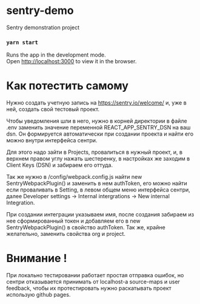 # sentry-demo

Sentry demonstration project

### `yarn start`

Runs the app in the development mode.\
Open [http://localhost:3000](http://localhost:3000) to view it in the browser.

# Как потестить самому

Нужно создать учетную запись на https://sentry.io/welcome/ и, уже в ней, создать свой тестовый проект.

Чтобы уведомления шли в него, нужно в корней директории в файле .env заменить значение переменной REACT_APP_SENTRY_DSN на ваш dsn. Он формируется автоматически при создании проекта и найти его можно внутри интерфейса сентри.

Для этого надо зайти в Projects, провалиться в нужный проект, и, в верхнем правом углу нажать шестеренку, в настройках же заходим в Client Keys (DSN) и забираем его оттуда.

Так же нужно в /config/webpack.config.js найти new SentryWebpackPlugin() и заменить в нем authToken, его можно найти если проваливать в Setting, в левом общем меню интерфейса сентри, далее Developer settings -> Internal intergrations -> New internal Integration. 

При создании интеграции указываем имя, после создания забираем из нее сформированный токен и добавляем его в new SentryWebpackPlugin() в свойство authToken. Так же, крайне желательно, заменить свойства org и project.

# Внимание !

При локально тестировании работает простая отправка ошибок, но сентри отказывается принимать от localhost-a source-maps и user feedback, чтобы их протестировать нужно раскатывать проект использую github pages.
